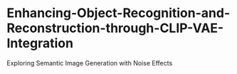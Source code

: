 # Enhancing-Object-Recognition-and-Reconstruction-through-CLIP-VAE-Integration
 Exploring Semantic Image Generation with Noise Effects
